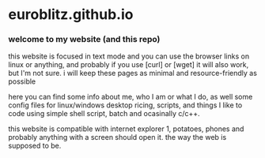 # euroblitz.github.io

<article>
	<h3>welcome to my website (and this repo)</h3>
	<p>this website is focused in text mode and you can use the browser links on linux or anything, and probably if you use [curl] or [wget] it will also work, but I'm not sure. i will keep these pages as minimal and resource-friendly as possible
	<p>here you can find some info about me, who I am or what I do, as well some config files for linux/windows desktop ricing, scripts, and things I like to code using simple shell script, batch and ocasinally c/c++.
	<p>this website is compatible with internet explorer 1, potatoes, phones and probably anything with a screen should open it. the way the web is supposed to be.
</article>
